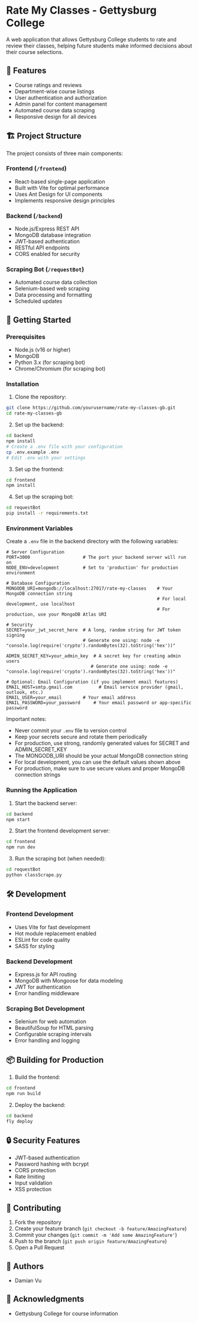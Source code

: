 # Rate My Classes - Gettysburg College

A web application that allows Gettysburg College students to rate and review their classes, helping future students make informed decisions about their course selections.

## 🌟 Features

- Course ratings and reviews
- Department-wise course listings
- User authentication and authorization
- Admin panel for content management
- Automated course data scraping
- Responsive design for all devices

## 🏗️ Project Structure

The project consists of three main components:

### Frontend (`/frontend`)
- React-based single-page application
- Built with Vite for optimal performance
- Uses Ant Design for UI components
- Implements responsive design principles

### Backend (`/backend`)
- Node.js/Express REST API
- MongoDB database integration
- JWT-based authentication
- RESTful API endpoints
- CORS enabled for security

### Scraping Bot (`/requestBot`)
- Automated course data collection
- Selenium-based web scraping
- Data processing and formatting
- Scheduled updates

## 🚀 Getting Started

### Prerequisites

- Node.js (v16 or higher)
- MongoDB
- Python 3.x (for scraping bot)
- Chrome/Chromium (for scraping bot)

### Installation

1. Clone the repository:
```bash
git clone https://github.com/yourusername/rate-my-classes-gb.git
cd rate-my-classes-gb
```

2. Set up the backend:
```bash
cd backend
npm install
# Create a .env file with your configuration
cp .env.example .env
# Edit .env with your settings
```

3. Set up the frontend:
```bash
cd frontend
npm install
```

4. Set up the scraping bot:
```bash
cd requestBot
pip install -r requirements.txt
```

### Environment Variables

Create a `.env` file in the backend directory with the following variables:

```env
# Server Configuration
PORT=3000                    # The port your backend server will run on
NODE_ENV=development         # Set to 'production' for production environment

# Database Configuration
MONGODB_URI=mongodb://localhost:27017/rate-my-classes    # Your MongoDB connection string
                                                         # For local development, use localhost
                                                         # For production, use your MongoDB Atlas URI

# Security
SECRET=your_jwt_secret_here  # A long, random string for JWT token signing
                             # Generate one using: node -e "console.log(require('crypto').randomBytes(32).toString('hex'))"

ADMIN_SECRET_KEY=your_admin_key  # A secret key for creating admin users
                                # Generate one using: node -e "console.log(require('crypto').randomBytes(32).toString('hex'))"

# Optional: Email Configuration (if you implement email features)
EMAIL_HOST=smtp.gmail.com          # Email service provider (gmail, outlook, etc.)
EMAIL_USER=your_email        # Your email address
EMAIL_PASSWORD=your_password     # Your email password or app-specific password
```

Important notes:
- Never commit your `.env` file to version control
- Keep your secrets secure and rotate them periodically
- For production, use strong, randomly generated values for SECRET and ADMIN_SECRET_KEY
- The MONGODB_URI should be your actual MongoDB connection string
- For local development, you can use the default values shown above
- For production, make sure to use secure values and proper MongoDB connection strings

### Running the Application

1. Start the backend server:
```bash
cd backend
npm start
```

2. Start the frontend development server:
```bash
cd frontend
npm run dev
```

3. Run the scraping bot (when needed):
```bash
cd requestBot
python classScrape.py
```

## 🛠️ Development

### Frontend Development
- Uses Vite for fast development
- Hot module replacement enabled
- ESLint for code quality
- SASS for styling

### Backend Development
- Express.js for API routing
- MongoDB with Mongoose for data modeling
- JWT for authentication
- Error handling middleware

### Scraping Bot Development
- Selenium for web automation
- BeautifulSoup for HTML parsing
- Configurable scraping intervals
- Error handling and logging

## 📦 Building for Production

1. Build the frontend:
```bash
cd frontend
npm run build
```

2. Deploy the backend:
```bash
cd backend
fly deploy
```

## 🔒 Security Features

- JWT-based authentication
- Password hashing with bcrypt
- CORS protection
- Rate limiting
- Input validation
- XSS protection

## 🤝 Contributing

1. Fork the repository
2. Create your feature branch (`git checkout -b feature/AmazingFeature`)
3. Commit your changes (`git commit -m 'Add some AmazingFeature'`)
4. Push to the branch (`git push origin feature/AmazingFeature`)
5. Open a Pull Request

## 👥 Authors

- Damian Vu

## 🙏 Acknowledgments

- Gettysburg College for course information
